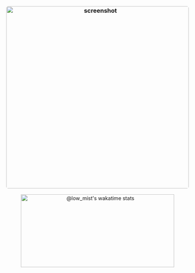 <h3 align="center"><img width="500" style="border-radius:5px;" alt="screenshot" src="https://raw.githubusercontent.com/mrastegars/mrastegars/main/GitHub%20REDME.png"></h3>
</p>
</div>
<!-- ![](./profile-3d-contrib/profile-night-rainbow.svg) -->
<!-- <div align="center">
  <a href="https://github.com/mrastegars?tab=repositories">
    <img src="https://github-readme-stats-alpha-seven-73.vercel.app/api?username=mrastegars&theme=gotham&show_icons=true&count_private=true&hide_border=true&role=OWNER,ORGANIZATION_MEMBER,COLLABORATOR&adfsafsaf=asdfsafdsfa"  width="48%" alt="@Shahriar-0 github-readme-stats"/>
  </a>
  <a href="https://github.com/mrastegars?tab=repositories">
    <img src="https://github-readme-streak-stats.herokuapp.com?user=mrastegars&theme=gotham&hide_border=true&date_format=M%20j%5B%2C%20Y%5D"  width="48%" alt="@low_mist's github-readme-streak-stats"/>
  </a>
</div> 

<p align="center">
    <a href="https://wakatime.com/@low_mist">
        <img src="https://github-readme-activity-graph.vercel.app/graph?username=mrastegars&theme=react-dark&hide_border=true&hide_title=false&area=true&custom_title=Total%20contribution%20graph%20in%20all%20repo" width="95%" alt="activity graph">
    </a>
</p> -->
<div align="center">
  <a href="https://wakatime.com/@low_mist" style="margin-right: 0;">
    <img height="200px" src="https://github-readme-stats.vercel.app/api/wakatime?username=low_mist&theme=gotham&hide_border=true&layout=compact&hide_title=true&langs_count=14&range=all_time" width="420px" alt="@low_mist's wakatime stats"/>
  </a>
</div>
